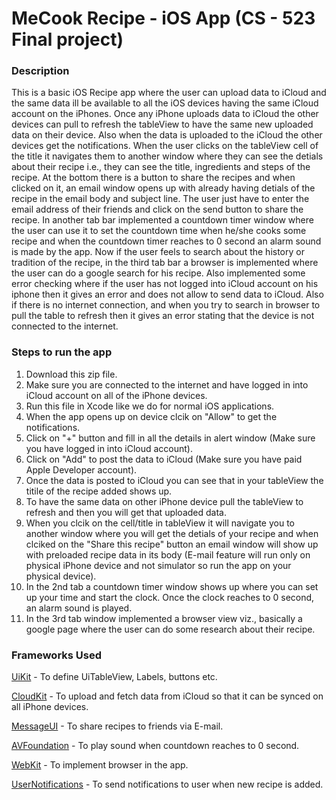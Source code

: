 # MeCook Recipe - iOS App (CS - 523 Final project)

### Description

This is a basic iOS Recipe app where the user can upload data to iCloud and the same data ill be available to all the iOS devices having the same iCloud account on the iPhones. Once any iPhone uploads data to iCloud the other devices can pull to refresh the tableView to have the same new uploaded data on their device. Also when the data is uploaded to the iCloud the other devices get the notifications. When the user clicks on the tableView cell of the title it navigates them to another window where they can see the detials about their recipe i.e., they can see the title, ingredients and steps of the recipe. At the bottom there is a button to share the recipes and when clicked on it, an email window opens up with already having detials of the recipe in the email body and subject line. The user just have to enter the email address of their friends and click on the send button to share the recipe. In another tab bar implemented a countdown timer window where the user can use it to set the countdown time when he/she cooks some recipe and when the countdown timer reaches to 0 second an alarm sound is made by the app. Now if the user feels to search about the history or tradition of the recipe, in the third tab bar a browser is implemented where the user can do a google search for his recipe. Also implemented some error checking where if the user has not logged into iCloud account on his iphone then it gives an error and does not allow to send data to iCloud. Also if there is no internet connection, and when you try to search in browser to pull the table to refresh then it gives an error stating that the device is not connected to the internet.

### Steps to run the app
1. Download this zip file.
2. Make sure you are connected to the internet and have logged in into iCloud account on all of the iPhone devices.
3. Run this file in Xcode like we do for normal iOS applications.
4. When the app opens up on device clcik on "Allow" to get the notifications.
5. Click on "+" button and fill in all the details in alert window (Make sure you have logged in into iCloud account).
6. Click on "Add" to post the data to iCloud (Make sure you have paid Apple Developer account).
7. Once the data is posted to iCloud you can see that in your tableView the titile of the recipe added shows up.
8. To have the same data on other iPhone device pull the tableView to refresh and then you will get that uploaded data.
9. When you clcik on the cell/title in tableView it will navigate you to another window where you will get the detials of your recipe and when clciked on the "Share this recipe" button an email window will show up with preloaded recipe data in its body (E-mail feature will run only on physical iPhone device and not simulator so run the app on your physical device).
10. In the 2nd tab a countdown timer window shows up where you can set up your time and start the clock. Once the clock reaches to 0 second, an alarm sound is played.
11. In the 3rd tab window implemented a browser view viz., basically a google page where the user can do some research about their recipe.

### Frameworks Used
[UiKit](https://developer.apple.com/documentation/uikit) - To define UiTableView, Labels, buttons etc.

[CloudKit](https://developer.apple.com/documentation/cloudkit) - To upload and fetch data from iCloud so that it can be synced on all iPhone devices.

[MessageUI](https://developer.apple.com/documentation/messageui) - To share recipes to friends via E-mail.

[AVFoundation](https://developer.apple.com/documentation/avfoundation) - To play sound when countdown reaches to 0 second.

[WebKit](https://developer.apple.com/documentation/webkit) - To implement browser in the app.

[UserNotifications](https://developer.apple.com/documentation/usernotifications) - To send notifications to user when new recipe is added.
